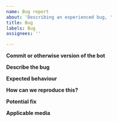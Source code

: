 ```yaml
---
name: Bug report
about: 'Describing an experienced bug, '
title: Bug
labels: Bug
assignees: ''

---
```


**Commit or otherwise version of the bot**

**Describe the bug**

**Expected behaviour**

**How can we reproduce this?**

**Potential fix**

**Applicable media**
